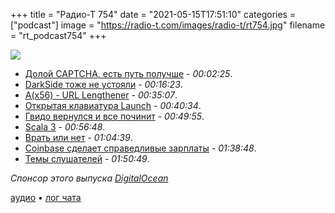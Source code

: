 +++
title = "Радио-Т 754"
date = "2021-05-15T17:51:10"
categories = ["podcast"]
image = "https://radio-t.com/images/radio-t/rt754.jpg"
filename = "rt_podcast754"
+++

![](https://radio-t.com/images/radio-t/rt754.jpg)

- [Долой CAPTCHA, есть путь получше](https://blog.cloudflare.com/introducing-cryptographic-attestation-of-personhood/) - *00:02:25*.
- [DarkSide тоже не устояли](https://www.bleepingcomputer.com/news/security/darkside-ransomware-servers-reportedly-seized-operation-shuts-down/) - *00:16:23*.
- [A(x56) - URL Lengthener](https://aaa.aaaaaaaaaaaaaaaaaaaaaaaaaaaaaaaaaaaaaaaaaaaaaaaaaaaaaaaa.com/) - *00:35:07*.
- [Открытая клавиатура Launch](https://www.opennet.ru/opennews/art.shtml?num=55147) - *00:40:34*.
- [Гвидо вернулся и все починит](https://www.opennet.ru/opennews/art.shtml?num=55146) - *00:49:55*.
- [Scala 3](https://scala-lang.org/blog/2021/05/14/scala3-is-here.html) - *00:56:48*.
- [Врать или нет](https://betterprogramming.pub/i-fired-one-of-my-programmers-15-days-after-hiring-them-5316e9337ec4?gi=d8464c685e24) - *01:04:39*.
- [Coinbase сделает справедливые зарплаты](https://www.protocol.com/bulletins/coinbase-salary-negotiations-ban) - *01:38:48*.
- [Темы слушателей](https://radio-t.com/p/2021/05/11/prep-754/) - *01:50:49*.

*Спонсор этого выпуска [DigitalOcean](https://do.co/radiot)*


[аудио](https://cdn.radio-t.com/rt_podcast754.mp3) • [лог чата](https://chat.radio-t.com/logs/radio-t-754.html)
<audio src="https://cdn.radio-t.com/rt_podcast754.mp3" preload="none"></audio>
